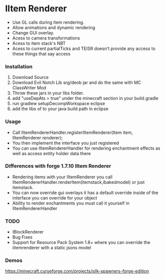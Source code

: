 # IItem Renderer
- Use GL calls during item rendering.
- Allow animations and dynamic rendering
- Change GUI overlay.
- Acess to camera transformations
- Acess to item stack's NBT
- Acess to current partialTicks and TEISR doesn't provide any access to these things that say access

### Installation
1. Download Source
2. Download Evil Notch Lib srg/deob jar and do the same with MC ClassWriter Mod
3. Throw these jars in your libs folder.
3. add "useDepAts = true" under the minecraft section in your build.gradle
4. run gradlew setupDecompWorkspace eclipse
5. add the libs of to your java build path in eclipse

### Usage
- Call IItemRendererHandler.registerIItemRenderer(Item item, IItemRenderer renderer);
- You then implement the interface you just registered
- You can use IItemRendererHandler for rendering enchantment effects as well as access entity holder data there

### Differences with forge 1.7.10 IItem Renderer
- Rendering items with your IItemRenderer you call IItemRendererHandler.renderItem(itemstack,ibakedmodel) or just itemstack.
- You can now override gui overlays it has a default override inside of the interface you can override for your object
- Ability to render enchantments you must call it yourself in IItemRendererHandler

### TODO
- IBlockRenderer
- Bug Fixes
- Support for Resource Pack System 1.8+ where you can override the iitemrenderer with a static jsons model

### Demos
https://minecraft.curseforge.com/projects/silk-spawners-forge-edition
